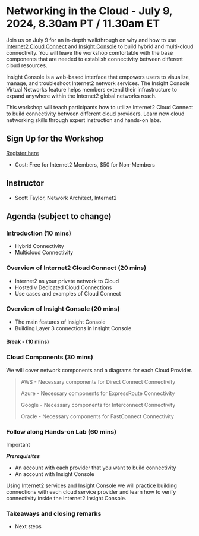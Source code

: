 # Networking in the Cloud - July 9, 2024, 8.30am PT / 11.30am ET

Join us on July 9 for an in-depth walkthrough on why and how to use [Internet2 Cloud Connect](https://internet2.edu/services/cloud-connect/) and [Insight Console](https://internet2.edu/network/initiatives-partnerships/insight-console/) to build hybrid and multi-cloud connectivity. You will leave the workshop comfortable with the base components that are needed to establish connectivity between different cloud resources.

Insight Console is a web-based interface that empowers users to visualize, manage, and troubleshoot Internet2 network services. The Insight Console Virtual Networks feature helps members extend their infrastructure to expand anywhere within the Internet2 global networks reach.

This workshop will teach participants how to utilize Internet2 Cloud Connect to build connectivity between different cloud providers. Learn new cloud networking skills through expert instruction and hands-on labs.

## Sign Up for the Workshop

[Register here](https://www2.internet2.edu/l/66332/2024-05-14/n3pjnx)
- Cost: Free for Internet2 Members, $50 for Non-Members

## Instructor

- Scott Taylor, Network Architect, Internet2

## Agenda (subject to change)

### Introduction (10 mins)

- Hybrid Connectivity
- Multicloud Connectivity

### Overview of Internet2 Cloud Connect (20 mins)

- Internet2 as your private network to Cloud
- Hosted v Dedicated Cloud Connections
- Use cases and examples of Cloud Connect

### Overview of Insight Console (20 mins)

- The main features of Insight Console
- Building Layer 3 connections in Insight Console

#### Break - (10 mins)

### Cloud Components (30 mins)

We will cover network components and a diagrams for each Cloud Provider.

> AWS - Necessary components for Direct Connect Connectivity
> 
> Azure - Necessary components for ExpressRoute Connectivity
> 
> Google - Necessary components for Interconnect Connectivity
> 
> Oracle -  Necessary components for FastConnect Connectivity

### Follow along Hands-on Lab (60 mins)

> [!IMPORTANT]  
> **_Prerequisites_**
> - An account with each provider that you want to build connectivity
> - An account with Insight Console

Using Internet2 services and Insight Console we will practice building connections with each cloud service provider and learn how to verify connectivity inside the Internet2 Insight Console.

### Takeaways and closing remarks

- Next steps
